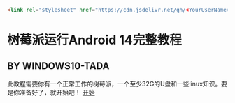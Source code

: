 ```html
<link rel="stylesheet" href="https://cdn.jsdelivr.net/gh/<YourUserName>/github-markdown-css-dark/style.css">
```
# 树莓派运行Android 14完整教程
## BY WINDOWS10-TADA

此教程需要你有一个正常工作的树莓派，一个至少32G的U盘和一些linux知识。要是你准备好了，就开始吧！
[开始](/install)
